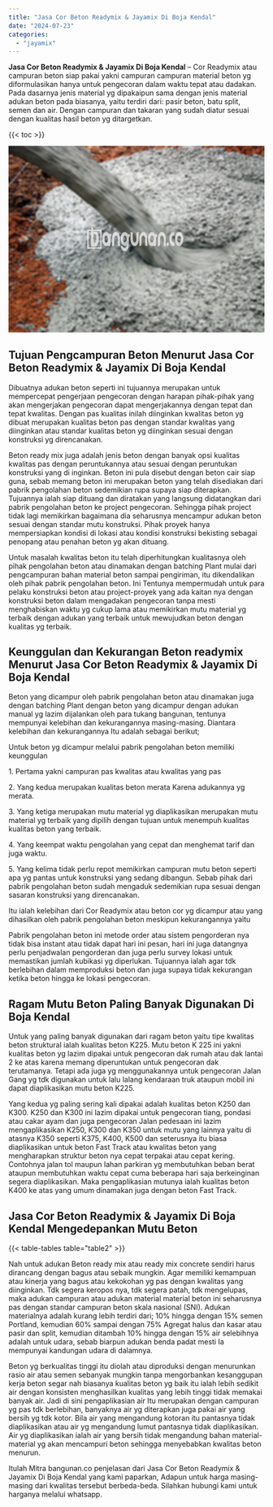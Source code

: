 ```yaml
---
title: "Jasa Cor Beton Readymix & Jayamix Di Boja Kendal"
date: "2024-07-23"
categories: 
  - "jayamix"
---
```


**Jasa Cor Beton Readymix & Jayamix Di Boja Kendal** – Cor Readymix atau campuran beton siap pakai yakni campuran campuran material beton yg diformulasikan hanya untuk pengecoran dalam waktu tepat atau dadakan. Pada dasarnya jenis material yg dipakaipun sama dengan jenis material adukan beton pada biasanya, yaitu terdiri dari: pasir beton, batu split, semen dan air. Dengan campuran dan takaran yang sudah diatur sesuai dengan kualitas hasil beton yg ditargetkan.

{{< toc >}}

![Jasa Cor Beton Readymix & Jayamix Di Boja Kendal](/images/jasa-cor-readymix-34.png)

## Tujuan Pengcampuran Beton Menurut Jasa Cor Beton Readymix & Jayamix Di Boja Kendal

Dibuatnya adukan beton seperti ini tujuannya merupakan untuk mempercepat pengerjaan pengecoran dengan harapan pihak-pihak yang akan mengerjakan pengecoran dapat mengerjakannya dengan tepat dan tepat kwalitas. Dengan pas kualitas inilah diinginkan kwalitas beton yg dibuat merupakan kualitas beton pas dengan standar kwalitas yang diinginkan atau standar kualitas beton yg diinginkan sesuai dengan konstruksi yg direncanakan.

Beton ready mix juga adalah jenis beton dengan banyak opsi kualitas kwalitas pas dengan peruntukannya atau sesuai dengan peruntukan konstruksi yang di inginkan. Beton ini pula disebut dengan beton cair siap guna, sebab memang beton ini merupakan beton yang telah disediakan dari pabrik pengolahan beton sedemikian rupa supaya siap diterapkan. Tujuannya ialah siap dituang dan diratakan yang langsung didatangkan dari pabrik pengolahan beton ke project pengecoran. Sehingga pihak project tidak lagi memikirkan bagaimana dia seharusnya mencampur adukan beton sesuai dengan standar mutu konstruksi. Pihak proyek hanya mempersiapkan kondisi di lokasi atau kondisi konstruksi bekisting sebagai penopang atau penahan beton yg akan dituang.

Untuk masalah kwalitas beton itu telah diperhitungkan kualitasnya oleh pihak pengolahan beton atau dinamakan dengan batching Plant mulai dari pengcampuran bahan material beton sampai pengiriman, itu dikendalikan oleh pihak pabrik pengolahan beton. Ini Tentunya mempermudah untuk para pelaku konstruksi beton atau project-proyek yang ada kaitan nya dengan konstruksi beton dalam mengadakan pengecoran tanpa mesti menghabiskan waktu yg cukup lama atau memikirkan mutu material yg terbaik dengan adukan yang terbaik untuk mewujudkan beton dengan kualitas yg terbaik.

## Keunggulan dan Kekurangan Beton readymix Menurut Jasa Cor Beton Readymix & Jayamix Di Boja Kendal

Beton yang dicampur oleh pabrik pengolahan beton atau dinamakan juga dengan batching Plant dengan beton yang dicampur dengan adukan manual yg lazim dijalankan oleh para tukang bangunan, tentunya mempunyai kelebihan dan kekurangannya masing-masing. Diantara kelebihan dan kekurangannya Itu adalah sebagai berikut;

Untuk beton yg dicampur melalui pabrik pengolahan beton memiliki keunggulan

1\. Pertama yakni campuran pas kwalitas atau kwalitas yang pas

2\. Yang kedua merupakan kualitas beton merata Karena adukannya yg merata.

3\. Yang ketiga merupakan mutu material yg diaplikasikan merupakan mutu material yg terbaik yang dipilih dengan tujuan untuk menempuh kualitas kualitas beton yang terbaik.

4\. Yang keempat waktu pengolahan yang cepat dan menghemat tarif dan juga waktu.

5\. Yang kelima tidak perlu repot memikirkan campuran mutu beton seperti apa yg pantas untuk konstruksi yang sedang dibangun. Sebab pihak dari pabrik pengolahan beton sudah mengaduk sedemikian rupa sesuai dengan sasaran konstruksi yang direncanakan.

Itu ialah kelebihan dari Cor Readymix atau beton cor yg dicampur atau yang dihasilkan oleh pabrik pengolahan beton meskipun kekurangannya yaitu

Pabrik pengolahan beton ini metode order atau sistem pengorderan nya tidak bisa instant atau tidak dapat hari ini pesan, hari ini juga datangnya perlu penjadwalan pengorderan dan juga perlu survey lokasi untuk memastikan jumlah kubikasi yg diperlukan. Tujuannya ialah agar tdk berlebihan dalam memproduksi beton dan juga supaya tidak kekurangan ketika beton hingga ke lokasi pengecoran.

## Ragam Mutu Beton Paling Banyak Digunakan Di Boja Kendal

Untuk yang paling banyak digunakan dari ragam beton yaitu tipe kwalitas beton struktural ialah kualitas beton K225. Mutu beton K 225 ini yakni kualitas beton yg lazim dipakai untuk pengecoran dak rumah atau dak lantai 2 ke atas karena memang diperuntukan untuk pengecoran dak terutamanya. Tetapi ada juga yg menggunakannya untuk pengecoran Jalan Gang yg tdk digunakan untuk lalu lalang kendaraan truk ataupun mobil ini dapat diaplikasikan mutu beton K225.

Yang kedua yg paling sering kali dipakai adalah kualitas beton K250 dan K300. K250 dan K300 ini lazim dipakai untuk pengecoran tiang, pondasi atau cakar ayam dan juga pengecoran Jalan pedesaan ini lazim mengaplikasikan K250, K300 dan K350 untuk mutu yang lainnya yaitu di atasnya K350 seperti K375, K400, K500 dan seterusnya itu biasa diaplikasikan untuk beton Fast Track atau kwalitas beton yang mengharapkan struktur beton nya cepat terpakai atau cepat kering. Contohnya jalan tol maupun lahan parkiran yg membutuhkan beban berat ataupun membutuhkan waktu cepat cuma beberapa hari saja berkeinginan segera diaplikasikan. Maka pengaplikasian mutunya ialah kualitas beton K400 ke atas yang umum dinamakan juga dengan beton Fast Track.

## Jasa Cor Beton Readymix & Jayamix Di Boja Kendal Mengedepankan Mutu Beton

{{< table-tables table="table2" >}}

Nah untuk adukan Beton ready mix atau ready mix concrete sendiri harus dirancang dengan bagus atau sebaik mungkin. Agar memiliki kemampuan atau kinerja yang bagus atau kekokohan yg pas dengan kwalitas yang diinginkan. Tdk segera keropos nya, tdk segera patah, tdk mengelupas, maka adukan campuran atau adukan material material beton ini seharusnya pas dengan standar campuran beton skala nasional (SNI). Adukan materialnya adalah kurang lebih terdiri dari; 10% hingga dengan 15% semen Portland, kemudian 60% sampai dengan 75% Agregat halus dan kasar atau pasir dan split, kemudian ditambah 10% hingga dengan 15% air selebihnya adalah untuk udara, sebab biarpun adukan benda padat mesti Ia mempunyai kandungan udara di dalamnya.

Beton yg berkualitas tinggi itu diolah atau diproduksi dengan menurunkan rasio air atau semen sebanyak mungkin tanpa mengorbankan kesanggupan kerja beton segar nah biasanya kualitas beton yg baik itu ialah lebih sedikit air dengan konsisten menghasilkan kualitas yang lebih tinggi tidak memakai banyak air. Jadi di sini pengaplikasian air Itu merupakan dengan campuran yg pas tdk berlebihan, banyaknya air yg diterapkan juga pakai air yang bersih yg tdk kotor. Bila air yang mengandung kotoran itu pantasnya tidak diaplikasikan atau air yg mengandung lumut pantasnya tidak diaplikasikan. Air yg diaplikasikan ialah air yang bersih tidak mengandung bahan material-material yg akan mencampuri beton sehingga menyebabkan kwalitas beton menurun.

Itulah Mitra bangunan.co penjelasan dari Jasa Cor Beton Readymix & Jayamix Di Boja Kendal yang kami paparkan, Adapun untuk harga masing-masing dari kwalitas tersebut berbeda-beda. Silahkan hubungi kami untuk harganya melalui whatsapp.

